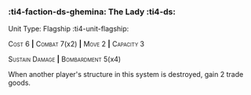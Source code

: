 ### :ti4-faction-ds-ghemina: **The Lady** :ti4-ds:

Unit Type: Flagship :ti4-unit-flagship:

<span style="font-variant:small-caps;">Cost</span> 6 __|__ <span style="font-variant:small-caps;">Combat</span> 7(x2) __|__ <span style="font-variant:small-caps;">Move</span> 2 __|__ <span style="font-variant:small-caps;">Capacity</span> 3

<span style="font-variant:small-caps;">Sustain Damage</span> __|__ <span style="font-variant:small-caps;">Bombardment</span> 5(x4)

When another player's structure in this system is destroyed, gain 2 trade goods.